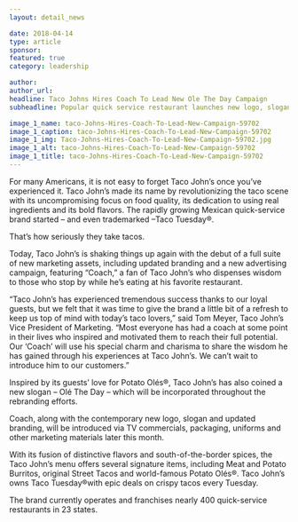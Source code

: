 ```yaml
---
layout: detail_news

date: 2018-04-14
type: article
sponsor:
featured: true
category: leadership        

author:  
author_url: 
headline: Taco Johns Hires Coach To Lead New Ole The Day Campaign
subheadline: Popular quick service restaurant launches new logo, slogan, branding and advertising campaign

image_1_name: taco-Johns-Hires-Coach-To-Lead-New-Campaign-59702
image_1_caption: taco-Johns-Hires-Coach-To-Lead-New-Campaign-59702
image_1_img: Taco-Johns-Hires-Coach-To-Lead-New-Campaign-59702.jpg
image_1_alt: taco-Johns-Hires-Coach-To-Lead-New-Campaign-59702
image_1_title: taco-Johns-Hires-Coach-To-Lead-New-Campaign-59702
---
```

	
For many Americans, it is not easy to forget Taco John&rsquo;s once you&rsquo;ve experienced it. Taco John&rsquo;s&nbsp;made its name by revolutionizing the taco scene with its uncompromising focus on food quality, its dedication to using real ingredients and its bold flavors. The rapidly growing Mexican quick-service brand started &ndash; and even trademarked &ndash;Taco Tuesday&reg;.

<!--more-->That&rsquo;s how seriously they take tacos.

Today, Taco John&rsquo;s is shaking things up again with the debut of a full suite of new marketing assets, including updated branding and a new advertising campaign, featuring &ldquo;Coach,&rdquo; a fan of Taco John&rsquo;s who dispenses wisdom to those who stop by while he&rsquo;s eating at his favorite restaurant.

&ldquo;Taco John&rsquo;s has experienced tremendous success thanks to our loyal guests, but we felt that it was time to give the brand a little bit of a refresh to keep us top of mind with today&rsquo;s taco lovers,&rdquo; said Tom Meyer, Taco John&rsquo;s Vice President of Marketing. &ldquo;Most everyone has had a coach at some point in their lives who inspired and motivated them to reach their full potential. Our &lsquo;Coach&rsquo; will use his special charm and charisma to share the wisdom he has gained through his experiences at Taco John&rsquo;s. We can&rsquo;t wait to introduce him to our customers.&rdquo;

Inspired by its guests&rsquo; love for Potato Ol&eacute;s&reg;, Taco John&rsquo;s has also coined a new slogan &ndash;&nbsp;Ol&eacute; The Day&nbsp;&ndash; which will be incorporated throughout the rebranding efforts.

Coach, along with the contemporary new logo, slogan and updated branding, will be introduced via&nbsp;TV commercials, packaging, uniforms and other marketing materials later this month.

With its fusion of distinctive flavors and south-of-the-border spices, the Taco John&rsquo;s menu offers several signature items, including Meat and Potato Burritos, original Street Tacos and world-famous Potato Ol&eacute;s&reg;. Taco John&rsquo;s owns Taco Tuesday&reg;with epic deals on crispy tacos every Tuesday.

The brand currently&nbsp;operates and franchises nearly 400 quick-service restaurants in 23 states.